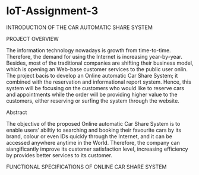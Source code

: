 # IoT-Assignment-3

INTRODUCTION OF THE CAR AUTOMATIC SHARE SYSTEM

PROJECT OVERVIEW

The information technology nowadays is growth from time-to-time. Therefore, the demand for using the Internet is increasing year-by-year. Besides, most of the traditional companies are shifting their business model, which is opening an Web-base customer services to the public user onlin.
The project bacis to develop an Online automatic Car Share System; it combined with the reservation and informational report system. Hence, this system will be focusing on the customers who would like to reserve cars and appointments while the order will be providing higher value to the customers, either reserving or surfing the system through the website.


Abstract

The objective of the proposed Online automatic Car Share System is to enable users’ abiltiy to searching and booking their favourite cars by its brand, colour or even IDs quickly through the Internet, and it can be accessed anywhere anytime in the World. Therefore, the company can siangificantly improve its customer satisfaction level, increasing efficiency by provides better services to its customer.


FUNCTIONAL SPECIFICATIONS OF ONLINE CAR SHARE SYSTEM


